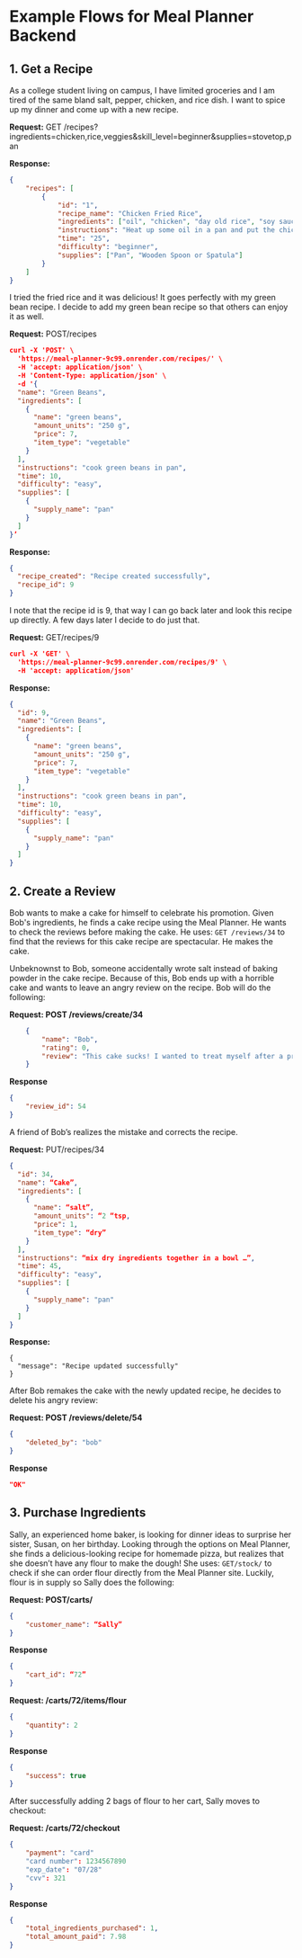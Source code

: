 # Example Flows for Meal Planner Backend

## 1. Get a Recipe

As a college student living on campus, I have limited groceries and I am tired of the same bland salt, pepper, chicken, and rice dish. I want to spice up my dinner and come up with a new recipe.

**Request:** GET /recipes?ingredients=chicken,rice,veggies&skill_level=beginner&supplies=stovetop,pan

**Response:**
```json
{
    "recipes": [
        {
            "id": "1",
            "recipe_name": "Chicken Fried Rice",
            "ingredients": ["oil", "chicken", "day old rice", "soy sauce", "salt", "pepper", "frozen veggies", "eggs"],
            "instructions": "Heat up some oil in a pan and put the chicken on it and season with salt and pepper. Once the chicken is cooked, move it to the side and begin cooking the veggies and rice. Heat up more oil in a pan and put the veggies in. Once the veggies begin to soften, throw the rice in and douse with soy sauce and some more pepper. Finally, after the rice and veggies are almost cooked, move the rice over and crack the eggs in the pan and scramble them. Allow the full mixture to cook, and then the grub is ready!",
            "time": "25",
            "difficulty": "beginner",
            "supplies": ["Pan", "Wooden Spoon or Spatula"]
        }
    ]
}
```
I tried the fried rice and it was delicious! It goes perfectly with my green bean recipe. I decide to add my green bean recipe so that others can enjoy it as well.

**Request:** POST/recipes
```json
curl -X 'POST' \
  'https://meal-planner-9c99.onrender.com/recipes/' \
  -H 'accept: application/json' \
  -H 'Content-Type: application/json' \
  -d '{
  "name": "Green Beans",
  "ingredients": [
    {
      "name": "green beans",
      "amount_units": "250 g",
      "price": 7,
      "item_type": "vegetable"
    }
  ],
  "instructions": "cook green beans in pan",
  "time": 10,
  "difficulty": "easy",
  "supplies": [
    {
      "supply_name": "pan"
    }
  ]
}’
```

**Response:**
```json
{
  "recipe_created": "Recipe created successfully",
  "recipe_id": 9
}
```

I note that the recipe id is 9, that way I can go back later and look this recipe up directly. A few days later I decide to do just that.

**Request:** GET/recipes/9
```json
curl -X 'GET' \
  'https://meal-planner-9c99.onrender.com/recipes/9' \
  -H 'accept: application/json'
```

**Response:**
```json
{
  "id": 9,
  "name": "Green Beans",
  "ingredients": [
    {
      "name": "green beans",
      "amount_units": "250 g",
      "price": 7,
      "item_type": "vegetable"
    }
  ],
  "instructions": "cook green beans in pan",
  "time": 10,
  "difficulty": "easy",
  "supplies": [
    {
      "supply_name": "pan"
    }
  ]
}
```

## 2. Create a Review
Bob wants to make a cake for himself to celebrate his promotion. Given Bob's ingredients, he finds a cake recipe using the Meal Planner. He wants to check the reviews before making the cake. He uses: ```GET /reviews/34``` to find that the reviews for this cake recipe are spectacular. He makes the cake.

Unbeknownst to Bob, someone accidentally wrote salt instead of baking powder in the cake recipe. Because of this, Bob ends up with a horrible cake and wants to leave an angry review on the recipe. Bob will do the following:

**Request: POST /reviews/create/34**
```json
    {
        "name": "Bob",
        "rating": 0,
        "review": "This cake sucks! I wanted to treat myself after a promotion and this cake ruined has completely ruined my excitement. I cannot believe ..."
    }
```
**Response**
```json
{
    "review_id": 54
}
```

A friend of Bob’s realizes the mistake and corrects the recipe.

**Request:** PUT/recipes/34
```json
{
  "id": 34,
  "name": “Cake”,
  "ingredients": [
    {
      "name": “salt”,
      "amount_units": “2 “tsp,
      "price": 1,
      "item_type": “dry”
    }
  ],
  "instructions": “mix dry ingredients together in a bowl …”,
  "time": 45,
  "difficulty": "easy",
  "supplies": [
    {
      "supply_name": "pan"
    }
  ]
}
```

**Response:**
```
{
  "message": "Recipe updated successfully"
}

```

After Bob remakes the cake with the newly updated recipe, he decides to delete his angry review:

**Request: POST /reviews/delete/54**
```json
{
    "deleted_by": "bob"
}
```
**Response**
```json
"OK"
```

## 3. Purchase Ingredients
Sally, an experienced home baker, is looking for dinner ideas to surprise her sister, Susan, on her birthday. Looking through the options on Meal Planner, she finds a delicious-looking recipe for homemade pizza, but realizes that she doesn’t have any flour to make the dough! She uses: ```GET/stock/``` to check if she can order flour directly from the Meal Planner site. Luckily, flour is in supply so Sally does the following:

**Request: POST/carts/**
```json
{
    "customer_name": “Sally”
}
```
**Response**
```json
{
    "cart_id": “72”
}
```
**Request: /carts/72/items/flour**
```json
{
    "quantity": 2
}
```
**Response**
```json
{
    "success": true
}
```
After successfully adding 2 bags of flour to her cart, Sally moves to checkout:

**Request: /carts/72/checkout**
```json
{
    "payment": "card"
    "card number": 1234567890
    "exp_date": "07/28"
    "cvv": 321
}
```
**Response**
```json
{
    "total_ingredients_purchased": 1,
    "total_amount_paid": 7.98
}
```
